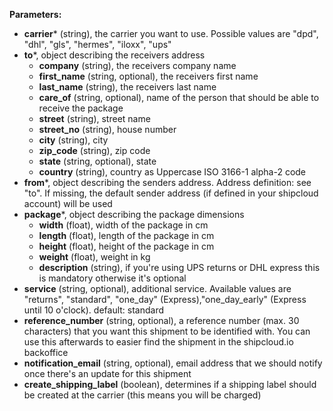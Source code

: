 __Parameters:__

- __carrier__* (string), the carrier you want to use. Possible values are "dpd", "dhl", "gls", "hermes", "iloxx", "ups"
- __to__*, object describing the receivers address
  - __company__ (string), the receivers company name
  - __first_name__ (string, optional), the receivers first name
  - __last_name__ (string), the receivers last name
  - __care_of__ (string, optional), name of the person that should be able to receive the package
  - __street__ (string), street name
  - __street_no__ (string), house number
  - __city__ (string), city
  - __zip_code__ (string), zip code
  - __state__ (string, optional), state
  - __country__ (string), country as Uppercase ISO 3166-1 alpha-2 code
- __from__*, object describing the senders address. Address definition: see "to". If missing, the default sender address (if defined in your shipcloud account) will be used
- __package__*, object describing the package dimensions
  - __width__ (float), width of the package in cm
  - __length__ (float), length of the package in cm
  - __height__ (float), height of the package in cm
  - __weight__ (float), weight in kg
  - __description__ (string), if you're using UPS returns or DHL express this is mandatory otherwise it's optional
- __service__ (string, optional), additional service. Available values are "returns", "standard", "one_day" (Express),"one_day_early" (Express until 10 o'clock). default: standard
- __reference_number__ (string, optional), a reference number (max. 30 characters) that you want this shipment to be identified with. You can use this afterwards to easier find the shipment in the shipcloud.io backoffice
- __notification_email__ (string, optional), email address that we should notify once there's an update for this shipment
- __create_shipping_label__ (boolean), determines if a shipping label should be created at the carrier (this means you will be charged)
